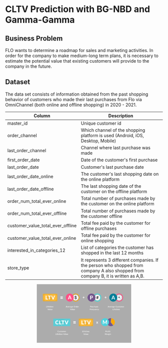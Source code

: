 # CLTV Prediction with BG-NBD and Gamma-Gamma

## Business Problem

FLO wants to determine a roadmap for sales and marketing activities. In order for the company to make medium-long term plans, it is necessary to estimate the potential value that existing customers will provide to the company in the future.

## Dataset

The data set consists of information obtained from the past shopping behavior of customers who made their last purchases from Flo via OmniChannel (both online and offline shopping) in 2020 - 2021.

| Column                            | Description                                                                                                                      |
|-----------------------------------|----------------------------------------------------------------------------------------------------------------------------------|
| master_id                         | Unique customer id                                                                                                               |
| order_channel                     | Which channel of the shopping platform is used  (Android, iOS, Desktop, Mobile)                                                  |
| last_order_channel                | Channel where last purchase was made                                                                                             |
| first_order_date                  | Date of the customer's first purchase                                                                                            |
| last_order_date                   | Customer's last purchase date                                                                                                    |
| last_order_date_online            | The customer's last shopping date  on the online platform                                                                        |
| last_order_date_offline           | The last shopping date of the customer  on the offline platform                                                                  |
| order_num_total_ever_online       | Total number of purchases made by  the customer on the online platform                                                           |
| order_num_total_ever_offline      | Total number of purchases made by  the customer offline                                                                          |
| customer_value_total_ever_offline | Total fee paid by the customer for offline purchases                                                                             |
| customer_value_total_ever_online  | Total fee paid by the customer for online shopping                                                                               |
| interested_in_categories_12       | List of categories the customer has shopped  in the last 12 months                                                               |
| store_type                        | It represents 3 different companies. If the person who shopped from company A also shopped from company B, it is written as A,B. |

<p align="center" width="100%">
    <img width="60%" src="cltv.png">
</p>
